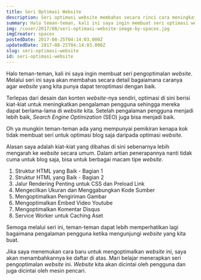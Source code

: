 ```yaml
---
title: Seri Optimasi Website
description: Seri optimasi website membahas secara rinci cara meningkatkan pengalaman pengguna.
summary: Halo teman-teman, kali ini saya ingin membuat seri optimasi website. Melalui seri ini saya akan membahas secara detail bagaiamana caranya agar website yang kita punya dapat teroptimasi dengan baik.
img: /cover/2017/08/seri-optimasi-website-image-by-spacex.jpg
imgCreator: spacex
postedDate: 2017-08-25T04:14:03.000Z
updatedDate: 2017-08-25T04:14:03.000Z
slug: seri-optimasi-website
id: seri-optimasi-website
---
```


Halo teman-teman, kali ini saya ingin membuat seri pengoptimalan _website_. Melalui seri ini saya akan membahas secara detail bagaiamana caranya agar _website_ yang kita punya dapat teroptimasi dengan baik.

Terlepas dari desain dan konten _website_-nya sendiri, optimasi di sini berisi kiat-kiat untuk meningkatkan pengalaman pengguna sehingga mereka dapat berlama-lama di _website_ kita. Setelah pengalaman pengguna menjadi lebih baik, _Search Engine Optimization_ (SEO) juga bisa menjadi baik.

Oh ya mungkin teman-teman ada yang mempunyai pemikiran kenapa kok tidak membuat seri untuk optimasi blog saja daripada optimasi _website_.

Alasan saya adalah kiat-kiat yang dibahas di sini sebenarnya lebih mengarah ke _website_ secara umum. Dalam artian penerapannya nanti tidak cuma untuk blog saja, bisa untuk berbagai macam tipe _website_.

1. <nuxt-link to="/blog/struktur-html5-part-1">Struktur HTML yang Baik - Bagian 1</nuxt-link>
2. <nuxt-link to="/blog/struktur-html5-part-2">Struktur HTML yang Baik - Bagian 2</nuxt-link>
3. <nuxt-link to="/blog/jalur-rendering-penting-link-preload">Jalur Rendering Penting untuk CSS dan Preload Link</nuxt-link>
4. Mengecilkan Ukuran dan Menggabungkan Kode Sumber
5. Mengoptimalkan Pengiriman Gambar
6. Mengoptimalkan Embed Video Youtube
7. Mengoptimalkan Komentar Disqus
8. Service Worker untuk Caching Aset

Semoga melalui seri ini, teman-teman dapat lebih memperhatikan lagi bagaimana pengalaman pengguna ketika mengunjungi _website_ yang kita buat.

Jika saya menemukan cara baru untuk mengoptimalkan _website_ ini, saya akan menambahkannya ke daftar di atas. Mari belajar menerapkan seri pengoptimalan _website_ ini. _Website_ kita akan dicintai oleh pengguna dan juga dicintai oleh mesin pencari.
